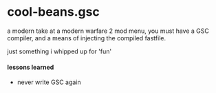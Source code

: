 # cool-beans.gsc

a modern take at a modern warfare 2 mod menu, you must have a GSC compiler,
and a means of injecting the compiled fastfile.

just something i whipped up for 'fun'

#### lessons learned

- never write GSC again
